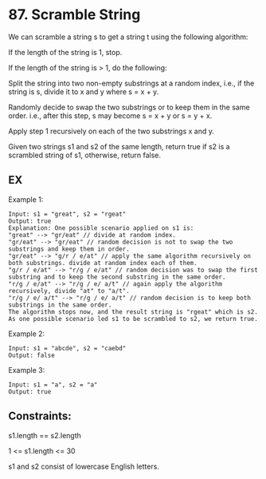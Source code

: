 # 87. Scramble String

We can scramble a string s to get a string t using the following algorithm:

If the length of the string is 1, stop.

If the length of the string is > 1, do the following:

Split the string into two non-empty substrings at a random index, i.e., if the string is s, divide it to x and y where s = x + y.

Randomly decide to swap the two substrings or to keep them in the same order. i.e., after this step, s may become s = x + y or s = y + x.

Apply step 1 recursively on each of the two substrings x and y.

Given two strings s1 and s2 of the same length, return true if s2 is a scrambled string of s1, otherwise, return false.

## EX

Example 1:

```
Input: s1 = "great", s2 = "rgeat"
Output: true
Explanation: One possible scenario applied on s1 is:
"great" --> "gr/eat" // divide at random index.
"gr/eat" --> "gr/eat" // random decision is not to swap the two substrings and keep them in order.
"gr/eat" --> "g/r / e/at" // apply the same algorithm recursively on both substrings. divide at random index each of them.
"g/r / e/at" --> "r/g / e/at" // random decision was to swap the first substring and to keep the second substring in the same order.
"r/g / e/at" --> "r/g / e/ a/t" // again apply the algorithm recursively, divide "at" to "a/t".
"r/g / e/ a/t" --> "r/g / e/ a/t" // random decision is to keep both substrings in the same order.
The algorithm stops now, and the result string is "rgeat" which is s2.
As one possible scenario led s1 to be scrambled to s2, we return true.
```

Example 2:

```
Input: s1 = "abcde", s2 = "caebd"
Output: false
```

Example 3:

```
Input: s1 = "a", s2 = "a"
Output: true
```

## Constraints:

s1.length == s2.length

1 <= s1.length <= 30

s1 and s2 consist of lowercase English letters.